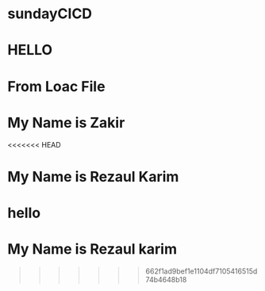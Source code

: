# sundayCICD

# HELLO

# From Loac File

# My Name is Zakir
<<<<<<< HEAD

# My Name is Rezaul Karim
hello 
=======
# My Name is Rezaul karim
>>>>>>> 662f1ad9bef1e1104df7105416515d74b4648b18
